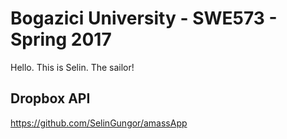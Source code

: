 # Bogazici University - SWE573 - Spring 2017
Hello. This is Selin. The sailor!



## Dropbox API
https://github.com/SelinGungor/amassApp
